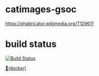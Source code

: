 # catimages-gsoc

https://phabricator.wikimedia.org/T129611

# build status

[![Build Status](https://travis-ci.org/drtrigon/catimages-gsoc.svg?branch=master)](https://travis-ci.org/drtrigon/catimages-gsoc)

[:whale:(docker)](https://hub.docker.com/r/drtrigon/catimages-gsoc/builds/)
